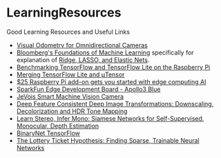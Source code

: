 # LearningResources
Good Learning Resources and Useful Links

- [Visual Odometry for Omnidirectional Cameras](http://cmp.felk.cvut.cz/ftp/articles/svoboda/Divis-MSc-2013.pdf)
- [Bloomberg's Foundations of Machine Learning](https://bloomberg.github.io/foml/#home) specifically for explanation of [Ridge, LASSO, and Elastic Nets](https://davidrosenberg.github.io/mlcourse/Archive/2017Fall/Lectures/03b.elastic-net.pdf). 
- [Benchmarking TensorFlow and TensorFlow Lite on the Raspberry Pi](https://blog.hackster.io/benchmarking-tensorflow-and-tensorflow-lite-on-the-raspberry-pi-43f51b796796)
- [Merging TensorFlow Lite and μTensor](https://blog.hackster.io/merging-tensorflow-lite-and-%CE%BCtensor-c7abfa38208f)
- [$25 Raspberry Pi add-on gets you started with edge computing AI](https://www.techrepublic.com/article/25-raspberry-pi-add-on-gets-you-started-with-edge-computing-ai/)
- [SparkFun Edge Development Board - Apollo3 Blue](https://www.sparkfun.com/products/15170)
- [JeVois Smart Machine Vision Camera](https://www.sparkfun.com/products/15137)
- [Deep Feature Consistent Deep Image Transformations: Downscaling, Decolorization and HDR Tone Mapping](https://arxiv.org/pdf/1707.09482.pdf)
- [Learn Stereo, Infer Mono: Siamese Networks for Self-Supervised, Monocular, Depth Estimation](https://arxiv.org/pdf/1905.00401.pdf)
- [BinaryNet TensorFlow](https://github.com/uranusx86/BinaryNet-on-tensorflow)
- [The Lottery Ticket Hypothesis: Finding Sparse, Trainable Neural Networks](https://arxiv.org/pdf/1803.03635.pdf)
